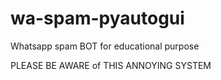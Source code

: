 # wa-spam-pyautogui
Whatsapp spam BOT for educational purpose

PLEASE BE AWARE of THIS ANNOYING SYSTEM

